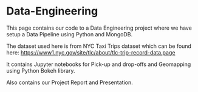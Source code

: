 # Data-Engineering

This page contains our code to a Data Engineering project where we have setup a Data Pipeline using Python and MongoDB.

The dataset used here is from NYC Taxi Trips dataset which can be found here: https://www1.nyc.gov/site/tlc/about/tlc-trip-record-data.page

It contains Jupyter notebooks for Pick-up and drop-offs and Geomapping using Python Bokeh library.

Also contains our Project Report and Presentation.
